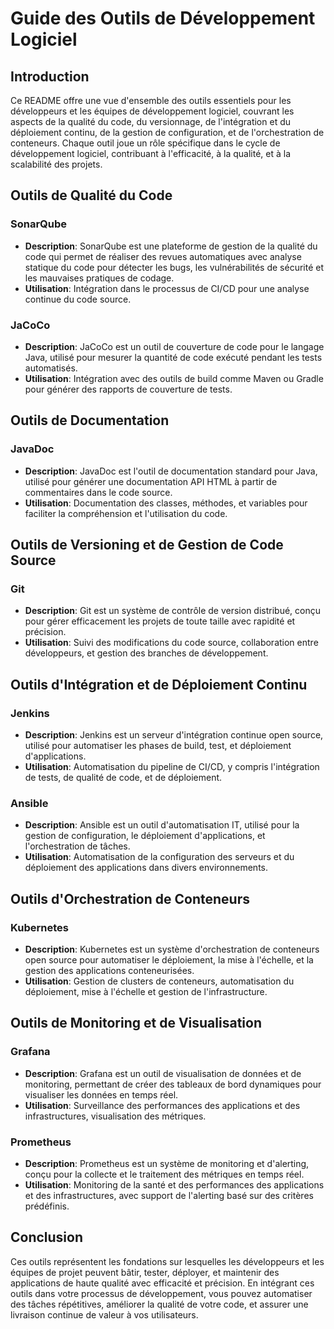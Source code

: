 # Guide des Outils de Développement Logiciel

## Introduction

Ce README offre une vue d'ensemble des outils essentiels pour les développeurs et les équipes de développement logiciel, couvrant les aspects de la qualité du code, du versionnage, de l'intégration et du déploiement continu, de la gestion de configuration, et de l'orchestration de conteneurs. Chaque outil joue un rôle spécifique dans le cycle de développement logiciel, contribuant à l'efficacité, à la qualité, et à la scalabilité des projets.

## Outils de Qualité du Code

### SonarQube

- **Description**: SonarQube est une plateforme de gestion de la qualité du code qui permet de réaliser des revues automatiques avec analyse statique du code pour détecter les bugs, les vulnérabilités de sécurité et les mauvaises pratiques de codage.
- **Utilisation**: Intégration dans le processus de CI/CD pour une analyse continue du code source.

### JaCoCo

- **Description**: JaCoCo est un outil de couverture de code pour le langage Java, utilisé pour mesurer la quantité de code exécuté pendant les tests automatisés.
- **Utilisation**: Intégration avec des outils de build comme Maven ou Gradle pour générer des rapports de couverture de tests.

## Outils de Documentation

### JavaDoc

- **Description**: JavaDoc est l'outil de documentation standard pour Java, utilisé pour générer une documentation API HTML à partir de commentaires dans le code source.
- **Utilisation**: Documentation des classes, méthodes, et variables pour faciliter la compréhension et l'utilisation du code.

## Outils de Versioning et de Gestion de Code Source

### Git

- **Description**: Git est un système de contrôle de version distribué, conçu pour gérer efficacement les projets de toute taille avec rapidité et précision.
- **Utilisation**: Suivi des modifications du code source, collaboration entre développeurs, et gestion des branches de développement.

## Outils d'Intégration et de Déploiement Continu

### Jenkins

- **Description**: Jenkins est un serveur d'intégration continue open source, utilisé pour automatiser les phases de build, test, et déploiement d'applications.
- **Utilisation**: Automatisation du pipeline de CI/CD, y compris l'intégration de tests, de qualité de code, et de déploiement.

### Ansible

- **Description**: Ansible est un outil d'automatisation IT, utilisé pour la gestion de configuration, le déploiement d'applications, et l'orchestration de tâches.
- **Utilisation**: Automatisation de la configuration des serveurs et du déploiement des applications dans divers environnements.

## Outils d'Orchestration de Conteneurs

### Kubernetes

- **Description**: Kubernetes est un système d'orchestration de conteneurs open source pour automatiser le déploiement, la mise à l'échelle, et la gestion des applications conteneurisées.
- **Utilisation**: Gestion de clusters de conteneurs, automatisation du déploiement, mise à l'échelle et gestion de l'infrastructure.

## Outils de Monitoring et de Visualisation

### Grafana

- **Description**: Grafana est un outil de visualisation de données et de monitoring, permettant de créer des tableaux de bord dynamiques pour visualiser les données en temps réel.
- **Utilisation**: Surveillance des performances des applications et des infrastructures, visualisation des métriques.

### Prometheus

- **Description**: Prometheus est un système de monitoring et d'alerting, conçu pour la collecte et le traitement des métriques en temps réel.
- **Utilisation**: Monitoring de la santé et des performances des applications et des infrastructures, avec support de l'alerting basé sur des critères prédéfinis.

## Conclusion

Ces outils représentent les fondations sur lesquelles les développeurs et les équipes de projet peuvent bâtir, tester, déployer, et maintenir des applications de haute qualité avec efficacité et précision. En intégrant ces outils dans votre processus de développement, vous pouvez automatiser des tâches répétitives, améliorer la qualité de votre code, et assurer une livraison continue de valeur à vos utilisateurs.
